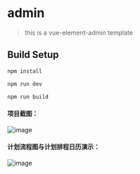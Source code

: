 # admin

> this is a vue-element-admin template

## Build Setup

``` bash
npm install

npm run dev

npm run build
```
#### 项目截图：

![image](https://github.com/xuguangwen/mes-system/blob/master/readme/1.png)

#### 计划流程图与计划排程日历演示：

![image](https://github.com/xuguangwen/mes-system/blob/master/readme/calendar.gif)
